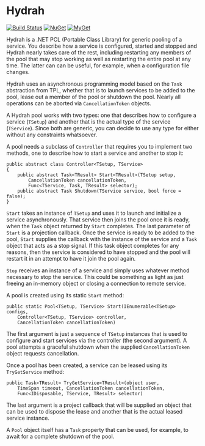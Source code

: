 # Hydrah

[![Build Status][build-badge]][builds]
[![NuGet][nuget-badge]][nuget-pkg]
[![MyGet][myget-badge]][edge-pkgs]

Hydrah is a .NET PCL (Portable Class Library) for generic pooling of a
service. You describe how a service is configured, started and stopped and
Hydrah nearly takes care of the rest, including restarting any members of the
pool that may stop working as well as restarting the entire pool at any time.
The latter can can be useful, for example, when a configuration file
changes.

Hydrah uses an asynchronous programming model based on the `Task`
abstraction from TPL, whether that is to launch services to be added to the
pool, lease out a member of the pool or shutdown the pool. Nearly all
operations can be aborted via `CancellationToken` objects.

A Hydrah pool works with two types: one that describes how to configure a
service (`TSetup`) and another that is the actual type of the service
(`TService`). Since both are generic, you can decide to use any type for
either without any constraints whatsoever.

A pool needs a subclass of `Controller` that requires you to implement two
methods, one to describe how to start a service and another to stop it:

    public abstract class Controller<TSetup, TService>
    {
        public abstract Task<TResult> Start<TResult>(TSetup setup,
            CancellationToken cancellationToken,
            Func<TService, Task, TResult> selector);
        public abstract Task Shutdown(TService service, bool force = false);
    }

`Start` takes an instance of `TSetup` and uses it to launch and initialize
a service asynchronously. That service then joins the pool once it is ready,
when the `Task` object returned by `Start` completes. The last parameter
of `Start` is a projection callback. Once the service is ready to be added
to the pool, `Start` supplies the callback with the instance of the service
and a `Task` object that acts as a stop signal. If this task object completes
for any reasons, then the service is considered to have stopped and the pool
will restart it in an attempt to have it join the pool again.

`Stop` receives an instance of a service and simply uses whatever method
necessary to stop the service. This could be something as light as just
freeing an in-memory object or closing a connection to remote service.

A pool is created using its static `Start` method:

    public static Pool<TSetup, TService> Start(IEnumerable<TSetup> configs,
        Controller<TSetup, TService> controller,
        CancellationToken cancellationToken)

The first argument is just a sequence of `TSetup` instances that is used to
configure and start services via the controller (the second argument). A
pool attempts a graceful shutdown when the supplied `CancellationToken`
object requests cancellation.

Once a pool has been created, a service can be leased using its
`TryGetService` method:

    public Task<TResult> TryGetService<TResult>(object user,
        TimeSpan timeout, CancellationToken cancellationToken,
        Func<IDisposable, TService, TResult> selector)

The last argument is a project callback that will be supplied an object that
can be used to dispose the lease and another that is the actual leased
service instance.

A `Pool` object itself has a `Task` property that can be used, for example,
to await for a complete shutdown of the pool.


  [build-badge]: https://img.shields.io/appveyor/ci/raboof/hydrah.svg
  [myget-badge]: https://img.shields.io/myget/raboof/v/Hydrah.svg?label=myget
  [edge-pkgs]: https://www.myget.org/feed/raboof/package/nuget/Hydrah
  [nuget-badge]: https://img.shields.io/nuget/v/Hydrah.svg
  [nuget-pkg]: https://www.nuget.org/packages/Hydrah
  [builds]: https://ci.appveyor.com/project/raboof/hydrah
